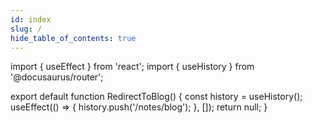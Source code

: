 ```yaml
---
id: index
slug: /
hide_table_of_contents: true
---
```


import { useEffect } from 'react';
import { useHistory } from '@docusaurus/router';

export default function RedirectToBlog() {
  const history = useHistory();
  useEffect(() => {
    history.push('/notes/blog');
  }, []);
  return null;
}
